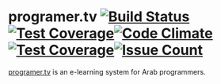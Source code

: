 # programer.tv [![Build Status](https://travis-ci.org/programer-tv/programertv.svg?branch=master)](https://travis-ci.org/programer-tv/programertv)[![Test Coverage](https://codeclimate.com/github/programer-tv/programertv/badges/coverage.svg)](https://codeclimate.com/github/programer-tv/programertv/coverage)[![Code Climate](https://codeclimate.com/github/programer-tv/programertv/badges/gpa.svg)](https://codeclimate.com/github/programer-tv/programertv)[![Test Coverage](https://codeclimate.com/github/programer-tv/programertv/badges/coverage.svg)](https://codeclimate.com/github/programer-tv/programertv/coverage)[![Issue Count](https://codeclimate.com/github/programer-tv/programertv/badges/issue_count.svg)](https://codeclimate.com/github/programer-tv/programertv)
[programer.tv](https://programer.tv) is an e-learning system for Arab
programmers.
